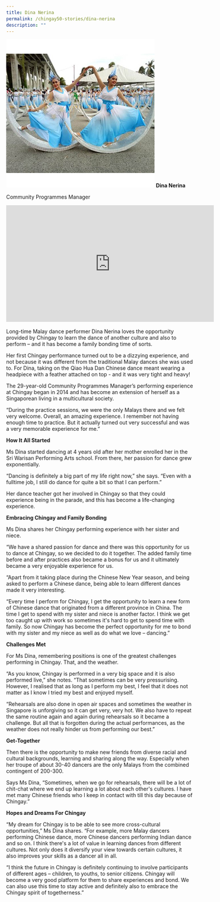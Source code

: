 ```yaml
---
title: Dina Nerina
permalink: /chingay50-stories/dina-nerina
description: ""
---
```

![](/images/Chingay50%20Stories/dina-nerina-50storiesimage.jpg)
**Dina Nerina**

Community Programmes Manager

<iframe width="560" height="315" src="https://www.youtube.com/embed/ppdApsUSqSs" title="YouTube video player" frameborder="0" allow="accelerometer; autoplay; clipboard-write; encrypted-media; gyroscope; picture-in-picture" allowfullscreen></iframe>

Long-time Malay dance performer Dina Nerina loves the opportunity provided by Chingay to learn the dance of another culture and also to perform – and it has become a family bonding time of sorts.

Her first Chingay performance turned out to be a dizzying experience, and not because it was different from the traditional Malay dances she was used to. For Dina, taking on the Qiao Hua Dan Chinese dance meant wearing a headpiece with a feather attached on top - and it was very tight and heavy!

The 29-year-old Community Programmes Manager’s performing experience at Chingay began in 2014 and has become an extension of herself as a Singaporean living in a multicultural society. 

“During the practice sessions, we were the only Malays there and we felt very welcome.  Overall, an amazing experience. I remember not having enough time to practice. But it actually turned out very successful and was a very memorable experience for me.”


**How It All Started**

Ms Dina started dancing at 4 years old after her mother enrolled her in the Sri Warisan Performing Arts school. From there, her passion for dance grew exponentially.

“Dancing is definitely a big part of my life right now,” she says. “Even with a fulltime job, I still do dance for quite a bit so that I can perform.”

Her dance teacher got her involved in Chingay so that they could experience being in the parade, and this has become a life-changing experience.

**Embracing Chingay and Family Bonding**

Ms Dina shares her Chingay performing experience with her sister and niece.

“We have a shared passion for dance and there was this opportunity for us to dance at Chingay, so we decided to do it together. The added family time before and after practices also became a bonus for us and it ultimately became a very enjoyable experience for us.

“Apart from it taking place during the Chinese New Year season, and being asked to perform a Chinese dance, being able to learn different dances made it very interesting.

“Every time I perform for Chingay, I get the opportunity to learn a new form of Chinese dance that originated from a different province in China. The time I get to spend with my sister and niece is another factor. I think we get too caught up with work so sometimes it's hard to get to spend time with family. So now Chingay has become the perfect opportunity for me to bond with my sister and my niece as well as do what we love – dancing.”


**Challenges Met**

For Ms Dina, remembering positions is one of the greatest challenges performing in Chingay. That, and the weather.

“As you know, Chingay is performed in a very big space and it is also performed live,” she notes. “That sometimes can be very pressurising. However, I realised that as long as I perform my best, I feel that it does not matter as I know I tried my best and enjoyed myself.

“Rehearsals are also done in open air spaces and sometimes the weather in Singapore is unforgiving so it can get very, very hot. We also have to repeat the same routine again and again during rehearsals so it became a challenge. But all that is forgotten during the actual performances, as the weather does not really hinder us from performing our best.” 


**Get-Together**

Then there is the opportunity to make new friends from diverse racial and cultural backgrounds, learning and sharing along the way. Especially when her troupe of about 30-40 dancers are the only Malays from the combined contingent of 200-300. 

Says Ms Dina, “Sometimes, when we go for rehearsals, there will be a lot of chit-chat where we end up learning a lot about each other's cultures. I have met many Chinese friends who I keep in contact with till this day because of Chingay.”


**Hopes and Dreams For Chingay**

“My dream for Chingay is to be able to see more cross-cultural opportunities,” Ms Dina shares. “For example, more Malay dancers performing Chinese dance, more Chinese dancers performing Indian dance and so on. I think there's a lot of value in learning dances from different cultures. Not only does it diversify your view towards certain cultures, it also improves your skills as a dancer all in all. 

“I think the future in Chingay is definitely continuing to involve participants of different ages – children, to youths, to senior citizens. Chingay will become a very good platform for them to share experiences and bond. We can also use this time to stay active and definitely also to embrace the Chingay spirit of togetherness.”